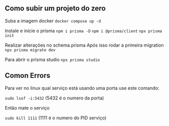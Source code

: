 ## Como subir um projeto do zero

Suba a imagem docker
`docker compose up -d`

Instale e inicie o prisma
`npm i prisma -D`
`npm i @prisma/client`
`npx prisma init`

Realizar alterações no schema.prisma
Após isso rodar a primeira migration
`npx prisma migrate dev`

Para abrir o prisma studio
`npx prisma studio`

## Comon Errors

Para ver no linux qual serviço está usando uma porta use este comando:

`sudo lsof -i:5432` (5432 é o numero da porta)

Então mate o serviço

`sudo kill 1111` (1111 é o numero do PID serviço)
